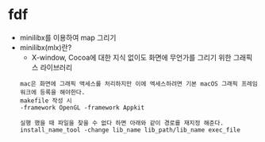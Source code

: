 fdf
=
- minilibx를 이용하여 map 그리기
- minilibx(mlx)란?
	- X-window, Cocoa에 대한 지식 없이도 화면에 무언가를 그리기 위한 그래픽스 라이브러리
	```
	mac은 화면에 그래픽 액세스를 처리하지만 이에 엑세스하려면 기본 macOS 그래픽 프레임 워크에 등록을 해야한다.
	makefile 작성 시
	-framework OpenGL -framework Appkit

	실행 했을 때 파일을 찾을 수 없다 하면 아래와 같이 경로를 재지정 해준다.
	install_name_tool -change lib_name lib_path/lib_name exec_file
	```
